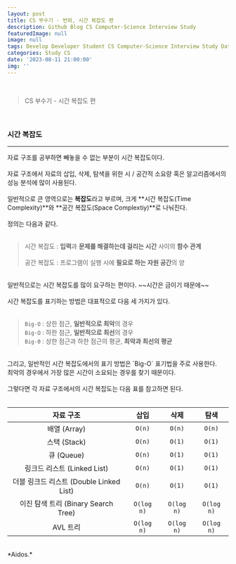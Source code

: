 ```yaml
---
layout: post
title: CS 부수기 - 번외, 시간 복잡도 편
description: Github Blog CS Computer-Science Interview Study
featuredImage: null
image: null
tags: Develop Developer Student CS Computer-Science Interview Study Data-Structure
categories: Study CS
date: '2023-08-11 21:00:00'
img: ''
---
```

<br>

> CS 부수기 - 시간 복잡도 편

<br>
<h3>시간 복잡도</h3>
<hr>

자료 구조를 공부하면 빼놓을 수 없는 부분이 시간 복잡도이다.
<br><br>
자료 구조에서 자료의 삽입, 삭제, 탐색을 위한 시 / 공간적 소요량 혹은 알고리즘에서의 성능 분석에 많이 사용된다.
<br><br>
일반적으로 큰 영역으로는 **복잡도**라고 부르며, 크게 **시간 복잡도(Time Complexity)**와 **공간 복잡도(Space Complextiy)**로 나눠진다.
<br><br>
정의는 다음과 같다.
<br><br>

> 시간 복잡도 : **입력**과 **문제를 해결하는데 걸리는 시간** 사이의 **함수 관계** <br><br>
> 공간 복잡도 : 프로그램이 실행 시에 **필요로 하는 자원 공간**의 양

<br>
일반적으로는 시간 복잡도를 많이 요구하는 편이다. ~~시간은 금이기 때문에~~
<br><br>
시간 복잡도를 표기하는 방법은 대표적으로 다음 세 가지가 있다.
<br><br>

> `Big-O` : 상한 점근, **일반적으로 최악**의 경우 <br>
> `Big-Ω` : 하한 점근, **일반적으로 최선**의 경우 <br>
> `Big-Θ` : 상한 점근과 하한 점근의 평균, **최악과 최선의 평균**

<br>
그리고, 일반적인 시간 복잡도에서의 표기 방법은 `Big-O` 표기법을 주로 사용한다.
<br>
최악의 경우에서 가장 많은 시간이 소요되는 경우를 찾기 때문이다.
<br><br>
그렇다면 각 자료 구조에서의 시간 복잡도는 다음 표를 참고하면 된다.
<br><br>

| 자료 구조 | 삽입 | 삭제 | 탐색 |
|:---:|:---:|:---:|:---:|
| 배열 (Array) | `O(n)` | `O(n)` | `O(n)` |
| 스택 (Stack) | `O(n)` | `O(1)` | `O(1)` |
| 큐 (Queue) | `O(n)` | `O(1)` | `O(1)` |
| 링크드 리스트 (Linked List) | `O(n)` | `O(1)` | `O(1)` |
| 더블 링크드 리스트 (Double Linked List) | `O(n)` | `O(1)` | `O(1)` |
| 이진 탐색 트리 (Binary Search Tree) | `O(log n)` | `O(log n)` | `O(log n)` |
| AVL 트리 | `O(log n)` | `O(log n)` | `O(log n)` |

<br>
*Aidos.*